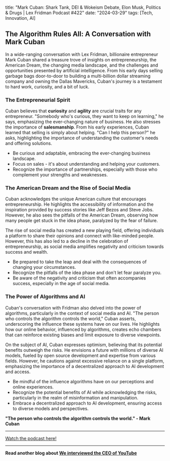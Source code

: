 

title: "Mark Cuban: Shark Tank, DEI & Wokeism Debate, Elon Musk, Politics & Drugs | Lex Fridman Podcast #422"
date: "2024-03-29"
tags: [Tech, Innovation, AI]


## The Algorithm Rules All: A Conversation with Mark Cuban

In a wide-ranging conversation with Lex Fridman, billionaire entrepreneur Mark Cuban shared a treasure trove of insights on entrepreneurship, the American Dream, the changing media landscape, and the challenges and opportunities presented by artificial intelligence. From his early days selling garbage bags door-to-door to building a multi-billion dollar streaming company and owning the Dallas Mavericks, Cuban's journey is a testament to hard work, curiosity, and a bit of luck.

### The Entrepreneurial Spirit

Cuban believes that **curiosity** and **agility** are crucial traits for any entrepreneur. "Somebody who's curious, they want to keep on learning," he says, emphasizing the ever-changing nature of business. He also stresses the importance of **salesmanship**.  From his early experiences, Cuban learned that selling is simply about helping. "Can I help this person?" he asks, highlighting the importance of understanding the customer's needs and offering solutions.

* Be curious and adaptable, embracing the ever-changing business landscape.
* Focus on sales - it's about understanding and helping your customers.
* Recognize the importance of partnerships, especially with those who complement your strengths and weaknesses.

### The American Dream and the Rise of Social Media

Cuban acknowledges the unique American culture that encourages entrepreneurship. He highlights the accessibility of information and the inspiration provided by success stories like Jeff Bezos and Steve Jobs. However, he also sees the pitfalls of the American Dream, observing how many people get stuck in the idea phase, paralyzed by the fear of failure.

The rise of social media has created a new playing field, offering individuals a platform to share their opinions and connect with like-minded people.  However, this has also led to a decline in the celebration of entrepreneurship, as social media amplifies negativity and criticism towards success and wealth. 

* Be prepared to take the leap and deal with the consequences of changing your circumstances. 
* Recognize the pitfalls of the idea phase and don't let fear paralyze you.
* Be aware of the negativity and criticism that often accompanies success, especially in the age of social media.

### The Power of Algorithms and AI

Cuban's conversation with Fridman also delved into the power of algorithms, particularly in the context of social media and AI.  "The person who controls the algorithm controls the world," Cuban asserts, underscoring the influence these systems have on our lives. He highlights how our online behavior, influenced by algorithms, creates echo chambers that can reinforce existing biases and limit exposure to diverse viewpoints. 

On the subject of AI, Cuban expresses optimism, believing that its potential benefits outweigh the risks. He envisions a future with millions of diverse AI models, fueled by open source development and expertise from various fields. However, he cautions against excessive reliance on a single platform, emphasizing the importance of a decentralized approach to AI development and access.

* Be mindful of the influence algorithms have on our perceptions and online experiences. 
* Recognize the potential benefits of AI while acknowledging the risks, particularly in the realm of misinformation and manipulation.
* Embrace a decentralized approach to AI development, ensuring access to diverse models and perspectives.


**"The person who controls the algorithm controls the world." - Mark Cuban**

---

<a href="https://youtube.com/watch?v=0cn3VBjfN8g" target="_blank">Watch the podcast here!</a>


---

**Read another blog about [We interviewed the CEO of YouTube](./20231009-nealmohan-colinandsamir)**
